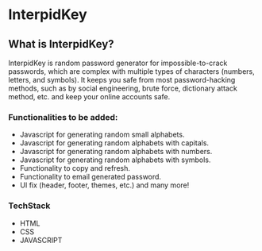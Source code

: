 # InterpidKey 

## What is InterpidKey?

  InterpidKey is random password generator for impossible-to-crack passwords, which are complex with multiple types of characters (numbers, letters, and symbols). It keeps you safe from most password-hacking methods, such as by social engineering, brute force, dictionary attack method, etc. and keep your online accounts safe.

### Functionalities to be added:
  - Javascript for generating random small alphabets.
  - Javascript for generating random alphabets with capitals.
  - Javascript for generating random alphabets with numbers.
  - Javascript for generating random alphabets with symbols.
  - Functionality to copy and refresh.
  - Functionality to email generated password.
  - UI fix (header, footer, themes, etc.) and many more!

### TechStack

* HTML 
* CSS
* JAVASCRIPT



